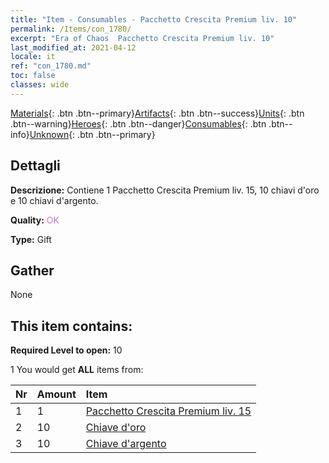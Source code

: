 ```yaml
---
title: "Item - Consumables - Pacchetto Crescita Premium liv. 10"
permalink: /Items/con_1780/
excerpt: "Era of Chaos  Pacchetto Crescita Premium liv. 10"
last_modified_at: 2021-04-12
locale: it
ref: "con_1780.md"
toc: false
classes: wide
---
```

 [Materials](/it/Items/){: .btn .btn--primary}[Artifacts](/it/Items/Artifacts/){: .btn .btn--success}[Units](/it/Items/Units/){: .btn .btn--warning}[Heroes](/it/Items/Heroes/){: .btn .btn--danger}[Consumables](/it/Items/Consumables/){: .btn .btn--info}[Unknown](/it/Items/Unknown/){: .btn .btn--primary}

## Dettagli
 **Descrizione:** Contiene 1 Pacchetto Crescita Premium liv. 15, 10 chiavi d'oro e 10 chiavi d'argento.

 **Quality:** <span style="color: #DA70D6">OK</span>

 **Type:** Gift

## Gather

  None

## This item contains:

 **Required Level to open:** 10

 1 You would get **ALL** items  from:

  | Nr | Amount |     Item    |
  |:---|:-------|:------------|
  | 1 | 1 | [Pacchetto Crescita Premium liv. 15](/it/Items/con_1781/) | 
  | 2 | 10 | [Chiave d'oro](/it/Items/con_783/) | 
  | 3 | 10 | [Chiave d'argento](/it/Items/con_693/) | 
